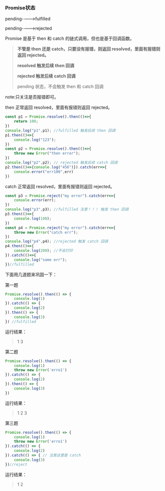 ### Promise状态

pending---->fulfilled

pending---->rejected

Promise 是基于 then 和 catch 的链式调用，但也是基于回调函数。

> **不管是 then 还是 catch，只要没有报错，则返回 resolved，里面有报错则返回 rejected。**
>
> **resolved 触发后续 then 回调**
>
> **rejected 触发后续 catch 回调**
>
> pending 状态，不会触发 then 和 catch 回调

note:只关注是否报错即可。

then 正常返回 resolved，里面有报错则返回 rejected。

```javascript
const p1 = Promise.resolve().then(()=>{
    return 100;
})
console.log("p1",p1); //fulfilled 触发后续 then 回调
p1.then(()=>{
    console.log("123");
})
const p2 = Promise.resolve().then(()=>{
    throw new Error("then error");
})
console.log("p2",p2); // rejected 触发后续 catch 回调
p2.then(()=>{console.log("456")}).catch(err=>{
    console.error("err100",err)
})
```

catch 正常返回 resolved，里面有报错则返回 rejected。

```javascript
const p3 = Promise.reject("my error").catch(err=>{
    console.error(err);
})
console.log("p3",p3); //fulfilled 注意！！！ 触发 then 回调
p3.then(()=>{
    console.log(100);
})
const p4 = Promise.reject("my error").catch(err=>{
    throw new Error("catch err");
})
console.log("p4",p4); //rejected 触发 catch 回调
p4.then(()=>{
    console.log(200); //不会打印
}).catch(()=>{
    console.log("some err");
})//fulfilled
```

下面用几道题来巩固一下：

第一题

```javascript
Promise.resolve().then(() => {
    console.log(1)
}).catch(() => {
    console.log(2)
}).then(() => {
    console.log(3)
}) //fulfilled
```

运行结果：

> 1
> 3

第二题

```javascript
Promise.resolve().then(() => {
    console.log(1)
    throw new Error('erro1')
}).catch(() => {
    console.log(2)
}).then(() => {
    console.log(3)
})
```

运行结果：

> 1
> 2
> 3

第三题

```javascript
Promise.resolve().then(() => {
    console.log(1)
    throw new Error('erro1')
}).catch(() => {
    console.log(2)
}).catch(() => { // 注意这里是 catch
    console.log(3)
})//reject
```

运行结果：

> 1
> 2